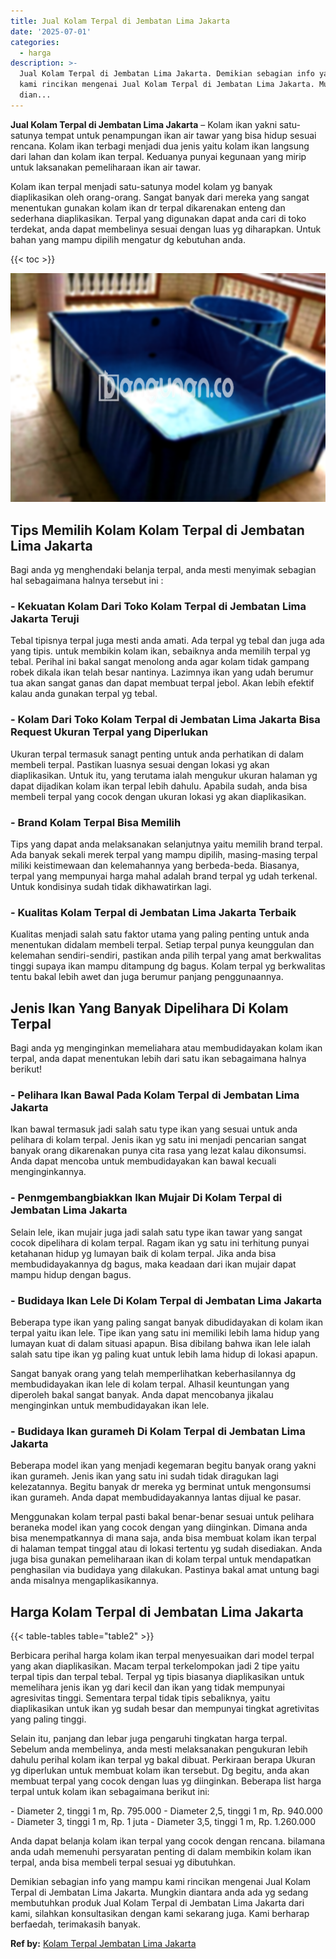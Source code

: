 ```yaml
---
title: Jual Kolam Terpal di Jembatan Lima Jakarta
date: '2025-07-01'
categories:
  - harga
description: >-
  Jual Kolam Terpal di Jembatan Lima Jakarta. Demikian sebagian info yang mampu
  kami rincikan mengenai Jual Kolam Terpal di Jembatan Lima Jakarta. Mungkin
  dian...
---
```


**Jual Kolam Terpal di Jembatan Lima Jakarta** – Kolam ikan yakni satu-satunya tempat untuk penampungan ikan air tawar yang bisa hidup sesuai rencana. Kolam ikan terbagi menjadi dua jenis yaitu kolam ikan langsung dari lahan dan kolam ikan terpal. Keduanya punyai kegunaan yang mirip untuk laksanakan pemeliharaan ikan air tawar.

Kolam ikan terpal menjadi satu-satunya model kolam yg banyak diaplikasikan oleh orang-orang. Sangat banyak dari mereka yang sangat menentukan gunakan kolam ikan dr terpal dikarenakan enteng dan sederhana diaplikasikan. Terpal yang digunakan dapat anda cari di toko terdekat, anda dapat membelinya sesuai dengan luas yg diharapkan. Untuk bahan yang mampu dipilih mengatur dg kebutuhan anda.

{{< toc >}}

![Jual Kolam Terpal di Jembatan Lima Jakarta](/images/jual-kolam-terpal-22.png)

## Tips Memilih Kolam Kolam Terpal di Jembatan Lima Jakarta

Bagi anda yg menghendaki belanja terpal, anda mesti menyimak sebagian hal sebagaimana halnya tersebut ini :

### \- Kekuatan Kolam Dari Toko Kolam Terpal di Jembatan Lima Jakarta Teruji

Tebal tipisnya terpal juga mesti anda amati. Ada terpal yg tebal dan juga ada yang tipis. untuk membikin kolam ikan, sebaiknya anda memilih terpal yg tebal. Perihal ini bakal sangat menolong anda agar kolam tidak gampang robek dikala ikan telah besar nantinya. Lazimnya ikan yang udah berumur tua akan sangat ganas dan dapat membuat terpal jebol. Akan lebih efektif kalau anda gunakan terpal yg tebal.

### \- Kolam Dari Toko Kolam Terpal di Jembatan Lima Jakarta Bisa Request Ukuran Terpal yang Diperlukan

Ukuran terpal termasuk sanagt penting untuk anda perhatikan di dalam membeli terpal. Pastikan luasnya sesuai dengan lokasi yg akan diaplikasikan. Untuk itu, yang terutama ialah mengukur ukuran halaman yg dapat dijadikan kolam ikan terpal lebih dahulu. Apabila sudah, anda bisa membeli terpal yang cocok dengan ukuran lokasi yg akan diaplikasikan.

### \- Brand Kolam Terpal Bisa Memilih

Tips yang dapat anda melaksanakan selanjutnya yaitu memilih brand terpal. Ada banyak sekali merek terpal yang mampu dipilih, masing-masing terpal miliki keistimewaan dan kelemahannya yang berbeda-beda. Biasanya, terpal yang mempunyai harga mahal adalah brand terpal yg udah terkenal. Untuk kondisinya sudah tidak dikhawatirkan lagi.

### \- Kualitas Kolam Terpal di Jembatan Lima Jakarta Terbaik

Kualitas menjadi salah satu faktor utama yang paling penting untuk anda menentukan didalam membeli terpal. Setiap terpal punya keunggulan dan kelemahan sendiri-sendiri, pastikan anda pilih terpal yang amat berkwalitas tinggi supaya ikan mampu ditampung dg bagus. Kolam terpal yg berkwalitas tentu bakal lebih awet dan juga berumur panjang penggunaannya.

## Jenis Ikan Yang Banyak Dipelihara Di Kolam Terpal

Bagi anda yg menginginkan memeliahara atau membudidayakan kolam ikan terpal, anda dapat menentukan lebih dari satu ikan sebagaimana halnya berikut!

### \- Pelihara Ikan Bawal Pada Kolam Terpal di Jembatan Lima Jakarta

Ikan bawal termasuk jadi salah satu type ikan yang sesuai untuk anda pelihara di kolam terpal. Jenis ikan yg satu ini menjadi pencarian sangat banyak orang dikarenakan punya cita rasa yang lezat kalau dikonsumsi. Anda dapat mencoba untuk membudidayakan kan bawal kecuali menginginkannya.

### \- Penmgembangbiakkan Ikan Mujair Di Kolam Terpal di Jembatan Lima Jakarta

Selain lele, ikan mujair juga jadi salah satu type ikan tawar yang sangat cocok dipelihara di kolam terpal. Ragam ikan yg satu ini terhitung punyai ketahanan hidup yg lumayan baik di kolam terpal. Jika anda bisa membudidayakannya dg bagus, maka keadaan dari ikan mujair dapat mampu hidup dengan bagus.

### \- Budidaya Ikan Lele Di Kolam Terpal di Jembatan Lima Jakarta

Beberapa type ikan yang paling sangat banyak dibudidayakan di kolam ikan terpal yaitu ikan lele. Tipe ikan yang satu ini memiliki lebih lama hidup yang lumayan kuat di dalam situasi apapun. Bisa dibilang bahwa ikan lele ialah salah satu tipe ikan yg paling kuat untuk lebih lama hidup di lokasi apapun.

Sangat banyak orang yang telah memperlihatkan keberhasilannya dg membudidayakan ikan lele di kolam terpal. Alhasil keuntungan yang diperoleh bakal sangat banyak. Anda dapat mencobanya jikalau menginginkan untuk membudidayakan ikan lele.

### \- Budidaya Ikan gurameh Di Kolam Terpal di Jembatan Lima Jakarta

Beberapa model ikan yang menjadi kegemaran begitu banyak orang yakni ikan gurameh. Jenis ikan yang satu ini sudah tidak diragukan lagi kelezatannya. Begitu banyak dr mereka yg berminat untuk mengonsumsi ikan gurameh. Anda dapat membudidayakannya lantas dijual ke pasar.

Menggunakan kolam terpal pasti bakal benar-benar sesuai untuk pelihara beraneka model ikan yang cocok dengan yang diinginkan. Dimana anda bisa menempatkannya di mana saja, anda bisa membuat kolam ikan terpal di halaman tempat tinggal atau di lokasi tertentu yg sudah disediakan. Anda juga bisa gunakan pemeliharaan ikan di kolam terpal untuk mendapatkan penghasilan via budidaya yang dilakukan. Pastinya bakal amat untung bagi anda misalnya mengaplikasikannya.

## Harga Kolam Terpal di Jembatan Lima Jakarta

{{< table-tables table="table2" >}}

Berbicara perihal harga kolam ikan terpal menyesuaikan dari model terpal yang akan diaplikasikan. Macam terpal terkelompokan jadi 2 tipe yaitu terpal tipis dan terpal tebal. Terpal yg tipis biasanya diaplikasikan untuk memelihara jenis ikan yg dari kecil dan ikan yang tidak mempunyai agresivitas tinggi. Sementara terpal tidak tipis sebaliknya, yaitu diaplikasikan untuk ikan yg sudah besar dan mempunyai tingkat agretivitas yang paling tinggi.

Selain itu, panjang dan lebar juga pengaruhi tingkatan harga terpal. Sebelum anda membelinya, anda mesti melaksanakan pengukuran lebih dahulu perihal kolam ikan terpal yg bakal dibuat. Perkiraan berapa Ukuran yg diperlukan untuk membuat kolam ikan tersebut. Dg begitu, anda akan membuat terpal yang cocok dengan luas yg diinginkan. Beberapa list harga terpal untuk kolam ikan sebagaimana berikut ini:

\- Diameter 2, tinggi 1 m, Rp. 795.000 - Diameter 2,5, tinggi 1 m, Rp. 940.000 - Diameter 3, tinggi 1 m, Rp. 1 juta - Diameter 3,5, tinggi 1 m, Rp. 1.260.000

Anda dapat belanja kolam ikan terpal yang cocok dengan rencana. bilamana anda udah memenuhi persyaratan penting di dalam membikin kolam ikan terpal, anda bisa membeli terpal sesuai yg dibutuhkan.

Demikian sebagian info yang mampu kami rincikan mengenai Jual Kolam Terpal di Jembatan Lima Jakarta. Mungkin diantara anda ada yg sedang membutuhkan produk Jual Kolam Terpal di Jembatan Lima Jakarta dari kami, silahkan konsultasikan dengan kami sekarang juga. Kami berharap berfaedah, terimakasih banyak.

**Ref by:** [Kolam Terpal Jembatan Lima Jakarta](https://id.wikipedia.org/wiki/Kolam)
